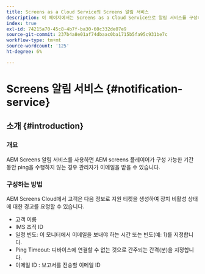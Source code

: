```yaml
---
title: Screens as a Cloud Service의 Screens 알림 서비스
description: 이 페이지에서는 Screens as a Cloud Service으로 알림 서비스를 구성하는 방법에 대해 설명합니다.
index: true
exl-id: 74215a70-45c8-4b7f-ba30-60c332de07e9
source-git-commit: 237b4a8e01af74dbaac0ba1715b5fa95c931be7c
workflow-type: tm+mt
source-wordcount: '125'
ht-degree: 6%

---
```


# Screens 알림 서비스 {#notification-service}

## 소개 {#introduction}

### 개요

AEM Screens 알림 서비스를 사용하면 AEM screens 플레이어가 구성 가능한 기간 동안 ping을 수행하지 않는 경우 관리자가 이메일을 받을 수 있습니다.

### 구성하는 방법

AEM Screens Cloud에서 고객은 다음 정보로 지원 티켓을 생성하여 장치 비활성 상태에 대한 경고를 요청할 수 있습니다.

* 고객 이름
* IMS 조직 ID
* 일정 빈도: 이 모니터에서 이메일을 보내야 하는 시간 또는 빈도(예: 1)를 지정합니다.
* Ping Timeout: 디바이스에 연결할 수 없는 것으로 간주되는 간격(분)을 지정합니다.
* 이메일 ID : 보고서를 전송할 이메일 ID
